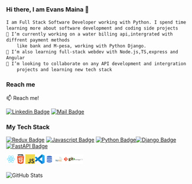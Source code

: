 ### Hi there, I am Evans Maina 👋
    I am Full Stack Software Developer working with Python. I spend time learning more about software development and coding side projects
    🔭 I’m currently working on a water billing api,intergrated with diffrent payment methods
        like bank and M-pesa, working with Python Django.
    🌱 I’m also learning full-stack webdev with Node.js,TS,express and Angular 
    👯 I’m looking to collaborate on any API development and intergration 
        projects and learning new tech stack
 ### Reach me
   :mailbox: Reach me!   
   
   [![Linkedin Badge](https://img.shields.io/badge/LinkedIn-0077B5?style=for-the-badge&logo=linkedin&logoColor=white)](https://www.linkedin.com/in/evans-maina-388494204/) [![Mail Badge](https://img.shields.io/badge/Gmail-D14836?style=for-the-badge&logo=gmail&logoColor=white)](mailto:kinuthiafabiankinuthia@gmail.com) 

   
<!--  ### Resume/ CV
:paperclip: [My Resume/CV](https://drive.google.com/file/d/1mheCSrft0eW_xZ_cz2LsDk_C4XjCGdI9/view?usp=sharing) -->
 
 
### My Tech Stack
[![Redux Badge](https://img.shields.io/badge/Redux-593D88?style=for-the-badge&logo=redux&logoColor=white)](#)  [![Javascript Badge](https://img.shields.io/badge/-Javascript-F0DB4F?style=for-the-badge&labelColor=black&logo=javascript&logoColor=F0DB4F)](#) 
 [![Python Badge](https://img.shields.io/badge/-Python-61DBFB?style=for-the-badge&labelColor=black&logo=python&logoColor=blue)](#)[![Django Badge](https://img.shields.io/badge/Django-092E20?style=for-the-badge&logo=django&logoColor=green)](#) [![FastAPI Badge](https://img.shields.io/badge/fastapi-109989?style=for-the-badge&logo=FASTAPI&logoColor=white)](#) 
    
    
    
  
    
    
<img align="left" alt="React" width="26px" src="https://raw.githubusercontent.com/github/explore/80688e429a7d4ef2fca1e82350fe8e3517d3494d/topics/react/react.png" />

<img align="left" alt="HTML5" width="26px" src="https://raw.githubusercontent.com/github/explore/80688e429a7d4ef2fca1e82350fe8e3517d3494d/topics/html/html.png" />

<img align="left" alt="JavaScript" width="26px" src="https://raw.githubusercontent.com/github/explore/80688e429a7d4ef2fca1e82350fe8e3517d3494d/topics/javascript/javascript.png" />

<img align="left" alt="Visual Studio Code" width="26px" src="https://raw.githubusercontent.com/github/explore/80688e429a7d4ef2fca1e82350fe8e3517d3494d/topics/visual-studio-code/visual-studio-code.png" />

<img align="left" alt="SQL" width="26px" src="https://raw.githubusercontent.com/github/explore/80688e429a7d4ef2fca1e82350fe8e3517d3494d/topics/sql/sql.png" />

<img align="left" alt="MySQL" width="26px" src="https://raw.githubusercontent.com/github/explore/80688e429a7d4ef2fca1e82350fe8e3517d3494d/topics/mysql/mysql.png" />

<img align="left" alt="Git" width="26px" src="https://raw.githubusercontent.com/github/explore/80688e429a7d4ef2fca1e82350fe8e3517d3494d/topics/git/git.png" />

<img align="left" alt="MongoDB" width="26px" src="https://raw.githubusercontent.com/github/explore/80688e429a7d4ef2fca1e82350fe8e3517d3494d/topics/mongodb/mongodb.png" />
<br>
<br>





![GitHub Stats](https://github-readme-stats.vercel.app/api?username=Fabiandebug&theme=algolia)

<!--
**Fabiandebug/Fabiandebug** is a ✨ _special_ ✨ repository because its `README.md` (this file) appears on your GitHub profile.

Here are some ideas to get you started:

- 🔭 I’m currently working on ...
- 🌱 I’m currently learning ...
- 👯 I’m looking to collaborate on ...
- 🤔 I’m looking for help with ...
- 💬 Ask me about ...
- 📫 How to reach me: ...
- 😄 Pronouns: ...
- ⚡ Fun fact: ...

-->
